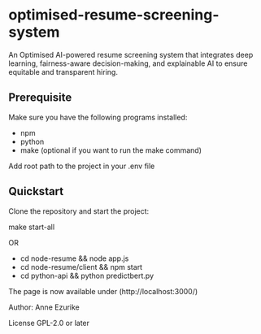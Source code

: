 # optimised-resume-screening-system
An Optimised AI-powered resume screening system that integrates deep learning, fairness-aware decision-making, and explainable AI to ensure equitable and transparent hiring.

## Prerequisite
Make sure you have the following programs installed:
* npm
* python
* make (optional if you want to run the make command)

Add root path to the project in your .env file

## Quickstart
Clone the repository and start the project:

make start-all

OR

* cd node-resume && node app.js
* cd node-resume/client && npm start
* cd python-api && python predictbert.py

The page is now available under (http://localhost:3000/)

Author: Anne Ezurike

License
GPL-2.0 or later
